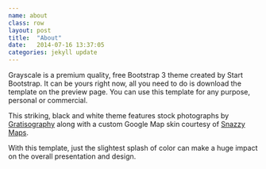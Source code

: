 ```yaml
---
name: about
class: row
layout: post
title:  "About"
date:   2014-07-16 13:37:05
categories: jekyll update
---
```


Grayscale is a premium quality, free Bootstrap 3 theme created by Start Bootstrap. It can be yours right now, all you need to do is download the template on the preview page. You can use this template for any purpose, personal or commercial.

This striking, black and white theme features stock photographs by <a href="http://gratisography.com/">Gratisography</a> along with a custom Google Map skin courtesy of <a href="http://snazzymaps.com/">Snazzy Maps</a>.

With this template, just the slightest splash of color can make a huge impact on the overall presentation and design.